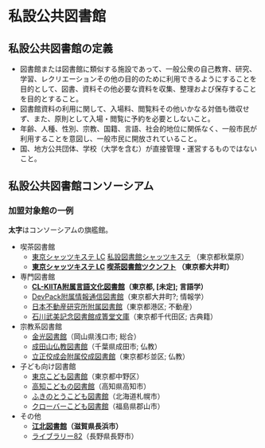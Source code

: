 # 私設公共図書館

## 私設公共図書館の定義

- 図書館または図書館に類似する施設であって、一般公衆の自己教育、研究、学習、レクリエーションその他の目的のために利用できるようにすることを目的として、図書、資料その他必要な資料を収集、整理および保存することを目的とすること。
- 図書館資料の利用に関して、入場料、閲覧料その他いかなる対価も徴収せず、また、原則として入場・閲覧に予約を必要としないこと。
- 年齢、人種、性別、宗教、国籍、言語、社会的地位に関係なく、一般市民が利用することを意図し、一般市民に開放されていること。
- 国、地方公共団体、学校（大学を含む）が直接管理・運営するものではないこと。

## 私設公共図書館コンソーシアム

### 加盟対象館の一例

**太字**はコンソーシアムの旗艦館。

- 喫茶図書館
  - [東京シャッツキステ LC](.) [私設図書館シャッツキステ](.) （東京都秋葉原）
  - **[東京シャッツキステ LC](.) [喫茶図書館ツクンフト](.) （東京都大井町）**
- 専門図書館
  - **[CL-KIITA](https://cl-kiita.github.io/)[附属言語文化図書館](https://cl-kiita.github.io/lcl/)（東京都, [未定]; 言語学）**
  - [DevPack](https://xhd.dev-pack.org/)[附属情報通信図書館](https://iclib.dev-pack.org/)（東京都大井町?; 情報学）
  - [日本不動産研究所](https://www.reinet.or.jp/)[附属図書館](https://www.reinet.or.jp/?page_id=346)（東京都港区; 不動産）
  - [石川武美記念図書館](http://www.ochato.or.jp/index.html)[成簣堂文庫](http://www.ochato.or.jp/bunko.html)（東京都千代田区; 古典籍）
- 宗教系図書館
  - [金光図書館](http://www.konkokyo.or.jp/konko-library/)（岡山県浅口市; 総合）
  - [成田山仏教図書館](https://www.naritasanlib.jp/)（千葉県成田市; 仏教）
  - [立正佼成会](https://www.kosei-kai.or.jp/)[附属佼成図書館](https://www.kosei-kai.or.jp/katsudo/relation/library/)（東京都杉並区; 仏教）
- 子ども向け図書館
  - [東京こども図書館](https://www.tcl.or.jp/)（東京都中野区）
  - [高知こどもの図書館](https://kodomonotoshokan.org/)（高知県高知市）
  - [ふきのとうこども図書館](http://fukinotou.org/)（北海道札幌市）
  - [クローバーこども図書館](http://www.k-washinkai.or.jp/clover/clover.html)（福島県郡山市）
- その他
  - **[江北図書館](http://kohokutoshokan.com/)（滋賀県長浜市）**
  - [ライブラリー82](https://www.82bunka.or.jp/library82/index.php)（長野県長野市）

